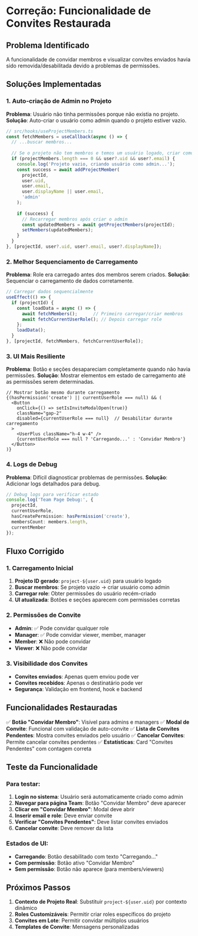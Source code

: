 # Correção: Funcionalidade de Convites Restaurada

## Problema Identificado
A funcionalidade de convidar membros e visualizar convites enviados havia sido removida/desabilitada devido a problemas de permissões.

## Soluções Implementadas

### 1. Auto-criação de Admin no Projeto
**Problema**: Usuário não tinha permissões porque não existia no projeto.
**Solução**: Auto-criar o usuário como admin quando o projeto estiver vazio.

```typescript
// src/hooks/useProjectMembers.ts
const fetchMembers = useCallback(async () => {
  // ...buscar membros...
  
  // Se o projeto não tem membros e temos um usuário logado, criar como admin
  if (projectMembers.length === 0 && user?.uid && user?.email) {
    console.log('Projeto vazio, criando usuário como admin...');
    const success = await addProjectMember(
      projectId,
      user.uid,
      user.email,
      user.displayName || user.email,
      'admin'
    );
    
    if (success) {
      // Recarregar membros após criar o admin
      const updatedMembers = await getProjectMembers(projectId);
      setMembers(updatedMembers);
    }
  }
}, [projectId, user?.uid, user?.email, user?.displayName]);
```

### 2. Melhor Sequenciamento de Carregamento
**Problema**: Role era carregado antes dos membros serem criados.
**Solução**: Sequenciar o carregamento de dados corretamente.

```typescript
// Carregar dados sequencialmente
useEffect(() => {
  if (projectId) {
    const loadData = async () => {
      await fetchMembers();      // Primeiro carregar/criar membros
      await fetchCurrentUserRole(); // Depois carregar role
    };
    loadData();
  }
}, [projectId, fetchMembers, fetchCurrentUserRole]);
```

### 3. UI Mais Resiliente
**Problema**: Botão e seções desapareciam completamente quando não havia permissões.
**Solução**: Mostrar elementos em estado de carregamento até as permissões serem determinadas.

```tsx
// Mostrar botão mesmo durante carregamento
{(hasPermission('create') || currentUserRole === null) && (
  <Button 
    onClick={() => setIsInviteModalOpen(true)} 
    className="gap-2"
    disabled={currentUserRole === null}  // Desabilitar durante carregamento
  >
    <UserPlus className="h-4 w-4" />
    {currentUserRole === null ? 'Carregando...' : 'Convidar Membro'}
  </Button>
)}
```

### 4. Logs de Debug
**Problema**: Difícil diagnosticar problemas de permissões.
**Solução**: Adicionar logs detalhados para debug.

```typescript
// Debug logs para verificar estado
console.log('Team Page Debug:', {
  projectId,
  currentUserRole,
  hasCreatePermission: hasPermission('create'),
  membersCount: members.length,
  currentMember
});
```

## Fluxo Corrigido

### 1. Carregamento Inicial
1. **Projeto ID gerado**: `project-${user.uid}` para usuário logado
2. **Buscar membros**: Se projeto vazio → criar usuário como admin
3. **Carregar role**: Obter permissões do usuário recém-criado
4. **UI atualizada**: Botões e seções aparecem com permissões corretas

### 2. Permissões de Convite
- **Admin**: ✅ Pode convidar qualquer role
- **Manager**: ✅ Pode convidar viewer, member, manager
- **Member**: ❌ Não pode convidar
- **Viewer**: ❌ Não pode convidar

### 3. Visibilidade dos Convites
- **Convites enviados**: Apenas quem enviou pode ver
- **Convites recebidos**: Apenas o destinatário pode ver
- **Segurança**: Validação em frontend, hook e backend

## Funcionalidades Restauradas

✅ **Botão "Convidar Membro"**: Visível para admins e managers
✅ **Modal de Convite**: Funcional com validação de auto-convite
✅ **Lista de Convites Pendentes**: Mostra convites enviados pelo usuário
✅ **Cancelar Convites**: Permite cancelar convites pendentes
✅ **Estatísticas**: Card "Convites Pendentes" com contagem correta

## Teste da Funcionalidade

### Para testar:
1. **Login no sistema**: Usuário será automaticamente criado como admin
2. **Navegar para página Team**: Botão "Convidar Membro" deve aparecer
3. **Clicar em "Convidar Membro"**: Modal deve abrir
4. **Inserir email e role**: Deve enviar convite
5. **Verificar "Convites Pendentes"**: Deve listar convites enviados
6. **Cancelar convite**: Deve remover da lista

### Estados de UI:
- **Carregando**: Botão desabilitado com texto "Carregando..."
- **Com permissão**: Botão ativo "Convidar Membro"
- **Sem permissão**: Botão não aparece (para members/viewers)

## Próximos Passos

1. **Contexto de Projeto Real**: Substituir `project-${user.uid}` por contexto dinâmico
2. **Roles Customizáveis**: Permitir criar roles específicos do projeto
3. **Convites em Lote**: Permitir convidar múltiplos usuários
4. **Templates de Convite**: Mensagens personalizadas
